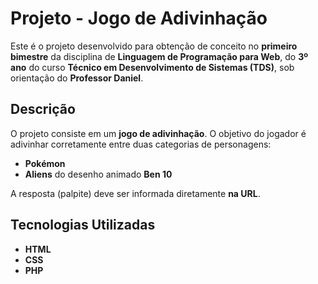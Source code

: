 # Projeto - Jogo de Adivinhação

Este é o projeto desenvolvido para obtenção de conceito no **primeiro bimestre** da disciplina de **Linguagem de Programação para Web**, do **3º ano** do curso **Técnico em Desenvolvimento de Sistemas (TDS)**, sob orientação do **Professor Daniel**.

## Descrição

O projeto consiste em um **jogo de adivinhação**. O objetivo do jogador é adivinhar corretamente entre duas categorias de personagens:

- **Pokémon**
- **Aliens** do desenho animado **Ben 10**

A resposta (palpite) deve ser informada diretamente **na URL**.

## Tecnologias Utilizadas

- **HTML**
- **CSS**
- **PHP**
